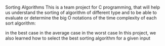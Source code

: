 Sorting Algorithms
This is a team project for C programming, that will help us understand the sorting of algorithm of different type and to be able to evaluate or determine the big O notations of the time complexity of each sort algorithm:

in the best case
in the average case
in the worst case
In this project, we also learned how to select the best sorting algorithm for a given input
